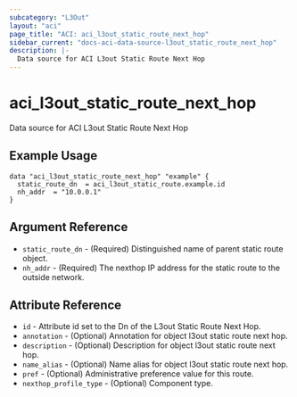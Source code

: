 ```yaml
---
subcategory: "L3Out"
layout: "aci"
page_title: "ACI: aci_l3out_static_route_next_hop"
sidebar_current: "docs-aci-data-source-l3out_static_route_next_hop"
description: |-
  Data source for ACI L3out Static Route Next Hop
---
```


# aci_l3out_static_route_next_hop

Data source for ACI L3out Static Route Next Hop

## Example Usage

```hcl
data "aci_l3out_static_route_next_hop" "example" {
  static_route_dn  = aci_l3out_static_route.example.id
  nh_addr  = "10.0.0.1"
}
```

## Argument Reference

- `static_route_dn` - (Required) Distinguished name of parent static route object.
- `nh_addr` - (Required) The nexthop IP address for the static route to the outside network.

## Attribute Reference

- `id` - Attribute id set to the Dn of the L3out Static Route Next Hop.
- `annotation` - (Optional) Annotation for object l3out static route next hop.
- `description` - (Optional) Description for object l3out static route next hop.
- `name_alias` - (Optional) Name alias for object l3out static route next hop.
- `pref` - (Optional) Administrative preference value for this route.
- `nexthop_profile_type` - (Optional) Component type.

